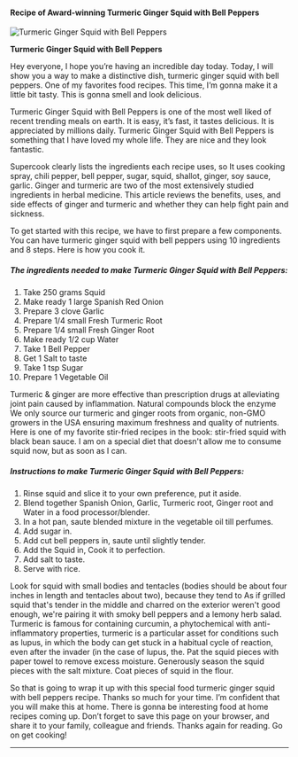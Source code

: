             

#### Recipe of Award-winning Turmeric Ginger Squid with Bell Peppers

![Turmeric Ginger Squid with Bell Peppers](https://img-global.cpcdn.com/recipes/20404044/751x532cq70/turmeric-ginger-squid-with-bell-peppers-recipe-main-photo.jpg)

**Turmeric Ginger Squid with Bell Peppers**

Hey everyone, I hope you’re having an incredible day today. Today, I will show you a way to make a distinctive dish, turmeric ginger squid with bell peppers. One of my favorites food recipes. This time, I’m gonna make it a little bit tasty. This is gonna smell and look delicious.

Turmeric Ginger Squid with Bell Peppers is one of the most well liked of recent trending meals on earth. It is easy, it’s fast, it tastes delicious. It is appreciated by millions daily. Turmeric Ginger Squid with Bell Peppers is something that I have loved my whole life. They are nice and they look fantastic.

Supercook clearly lists the ingredients each recipe uses, so It uses cooking spray, chili pepper, bell pepper, sugar, squid, shallot, ginger, soy sauce, garlic. Ginger and turmeric are two of the most extensively studied ingredients in herbal medicine. This article reviews the benefits, uses, and side effects of ginger and turmeric and whether they can help fight pain and sickness.

To get started with this recipe, we have to first prepare a few components. You can have turmeric ginger squid with bell peppers using 10 ingredients and 8 steps. Here is how you cook it.

##### The ingredients needed to make Turmeric Ginger Squid with Bell Peppers:

1.  Take 250 grams Squid
2.  Make ready 1 large Spanish Red Onion
3.  Prepare 3 clove Garlic
4.  Prepare 1/4 small Fresh Turmeric Root
5.  Prepare 1/4 small Fresh Ginger Root
6.  Make ready 1/2 cup Water
7.  Take 1 Bell Pepper
8.  Get 1 Salt to taste
9.  Take 1 tsp Sugar
10.  Prepare 1 Vegetable Oil

Turmeric & ginger are more effective than prescription drugs at alleviating joint pain caused by inflammation. Natural compounds block the enzyme We only source our turmeric and ginger roots from organic, non-GMO growers in the USA ensuring maximum freshness and quality of nutrients. Here is one of my favorite stir-fried recipes in the book: stir-fried squid with black bean sauce. I am on a special diet that doesn't allow me to consume squid now, but as soon as I can.

##### Instructions to make Turmeric Ginger Squid with Bell Peppers:

1.  Rinse squid and slice it to your own preference, put it aside.
2.  Blend together Spanish Onion, Garlic, Turmeric root, Ginger root and Water in a food processor/blender.
3.  In a hot pan, saute blended mixture in the vegetable oil till perfumes.
4.  Add sugar in.
5.  Add cut bell peppers in, saute until slightly tender.
6.  Add the Squid in, Cook it to perfection.
7.  Add salt to taste.
8.  Serve with rice.

Look for squid with small bodies and tentacles (bodies should be about four inches in length and tentacles about two), because they tend to As if grilled squid that's tender in the middle and charred on the exterior weren't good enough, we're pairing it with smoky bell peppers and a lemony herb salad. Turmeric is famous for containing curcumin, a phytochemical with anti-inflammatory properties, turmeric is a particular asset for conditions such as lupus, in which the body can get stuck in a habitual cycle of reaction, even after the invader (in the case of lupus, the. Pat the squid pieces with paper towel to remove excess moisture. Generously season the squid pieces with the salt mixture. Coat pieces of squid in the flour.

So that is going to wrap it up with this special food turmeric ginger squid with bell peppers recipe. Thanks so much for your time. I’m confident that you will make this at home. There is gonna be interesting food at home recipes coming up. Don’t forget to save this page on your browser, and share it to your family, colleague and friends. Thanks again for reading. Go on get cooking!

* * *